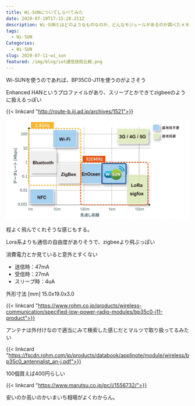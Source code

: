 ```yaml
---
title: Wi-SUNについてしらべてみた
date: 2020-07-10T17:15:28.211Z
description: Wi-SUNとはどのようなものなのか、どんなモジュールがあるのか調べたメモ
tags:
  - Wi-SUN
Categories:
  - Wi-SUN
slug: 2020-07-11-wi_sun
featured: /img/blog/iot通信技術比較.png
---
```

Wi-SUNを使うのであれば、BP35C0-J11を使うのがよさそう

Enhanced HANというプロファイルがあり、スリープとかできてzigbeeのように扱えるっぽい

{{< linkcard "http://route-b.iij.ad.jp/archives/1521">}}

![](/img/blog/iot通信技術比較.png)

程よく飛んでくれそうな感じもする。

Lora系よりも通信の自由度がありそうで、zigbeeより飛ぶっぽい

消費電力とか見ていると意外とすくない

- 送信時：47mA
- 受信時：27mA
- スリープ時：4uA

外形寸法 [mm] 15.0x19.0x3.0

{{< linkcard "https://www.rohm.co.jp/products/wireless-communication/specified-low-power-radio-modules/bp35c0-j11-product">}}

アンテナは外付けなので適当にみて検索した感じだとマルツで取り扱ってるみたい

{{< linkcard "https://fscdn.rohm.com/jp/products/databook/applinote/module/wireless/bp35c0_antennalist_an-j.pdf">}}

100個買えば400円らしい

{{< linkcard "https://www.marutsu.co.jp/pc/i/1556732/">}}

安いのか高いのかいまいち相場がよくわからん。